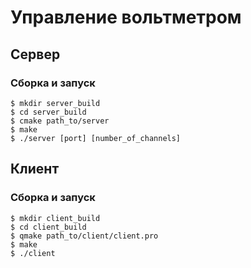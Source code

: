 # Управление вольтметром

## Cервер
### Сборка и запуск
    
    $ mkdir server_build
    $ cd server_build
    $ cmake path_to/server
    $ make
    $ ./server [port] [number_of_channels]

## Клиент
### Сборка и запуск
    $ mkdir client_build
    $ cd client_build
    $ qmake path_to/client/client.pro
    $ make
    $ ./client
